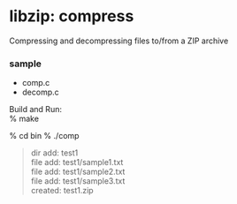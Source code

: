 libzip: compress
===============

Compressing and decompressing files to/from a ZIP archive  

### sample
- comp.c  
- decomp.c

Build and Run:  
% make  

% cd bin
% ./comp  
> dir add: test1  
> file add: test1/sample1.txt  
> file add: test1/sample2.txt  
> file add: test1/sample3.txt  
> created: test1.zip  
